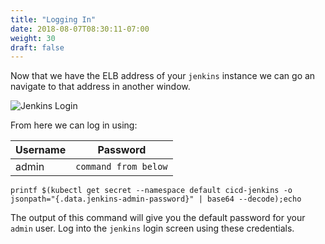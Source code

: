 ```yaml
---
title: "Logging In"
date: 2018-08-07T08:30:11-07:00
weight: 30
draft: false
---
```


Now that we have the ELB address of your `jenkins` instance we can go an
navigate to that address in another window.

![Jenkins Login](/images/jenkins-login.png)

From here we can log in using:

| Username | Password             |
|----------|----------------------|
| admin    | `command from below` |


```
printf $(kubectl get secret --namespace default cicd-jenkins -o jsonpath="{.data.jenkins-admin-password}" | base64 --decode);echo
```

The output of this command will give you the default password for your `admin`
user. Log into the `jenkins` login screen using these credentials.

